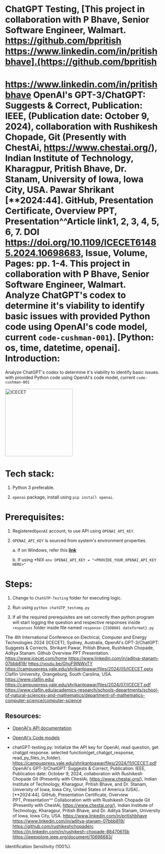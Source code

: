 # ChatGPT Testing, [This project in collaboration with P Bhave, Senior Software Engineer, Walmart. https://github.com/bpritish https://www.linkedin.com/in/pritishbhave].(https://github.com/bpritish
https://www.linkedin.com/in/pritishbhave
OpenAI's GPT-3/ChatGPT: Suggests & Correct, Publication: IEEE, (Publication date: October 9, 2024), collaboration with Rushikesh Chopade, Git (Presently with ChestAi, https://www.chestai.org/), Indian Institute of Technology, Kharagpur, Pritish Bhave, Dr. Stanam, University of Iowa, Iowa City, USA. Pawar Shrikant [**2024:44]. GitHub, Presentation Certificate, Overview PPT, Presentation^^Article link1, 2, 3, 4, 5, 6, 7. DOI https://doi.org/10.1109/ICECET61485.2024.10698683, Issue, Volume, Pages: pp. 1-4.
This project in collaboration with P Bhave, Senior Software Engineer, Walmart. Analyze ChatGPT's codex to determine it's viability to identify basic issues with provided Python code using OpenAI's code model, current `code-cushman-001`).
[Python: os, time, datetime, openai].
Introduction:
===
Analyze ChatGPT's codex to determine it's viability to identify basic issues.
with provided Python code using OpenAI's code model, current `code-cushman-001`

<img width="218" alt="ICECET" src="https://github.com/spawar2/ChatGPT-Testing/assets/25118302/c62bd8c9-3f41-46ed-a417-98916024b4b2">

Tech stack:
===
1. Python 3 preferable.

2. `openai` package, install using `pip install openai`.


Prerequisites:
===
1. Registered`OpenAI` account, to use API using `OPENAI_API_KEY`.

2. `OPENAI_API_KEY` is sourced from system's environment properties.

	a. If on Windows, refer this [__link__](https://docs.oracle.com/en/database/oracle/machine-learning/oml4r/1.5.1/oread/creating-and-modifying-environment-variables-on-windows.html)

	b. If using \*NIX `env OPENAI_API_KEY = "<PROVIDE_YOUR_OPENAI_API_KEY HERE>"`


Steps:
===
1. Change to `ChatGTP-Testing` folder for executing logic.

2. Run using `python chatGTP_testomg.py`

3. If all the required prerequisites are set correctly then python program will start logging the question and respective responses inside `responses` folder inside file named `response-{ISO8601 dateformat}.py`

The 4th International Conference on Electrical, Computer and Energy Technologies 2024 (ICECET), Sydney, Australia, OpenAI's GPT-3/ChatGPT: Suggests & Corrects, Shrikant Pawar, Pritish Bhave, Rushikesh Chopade, Aditya Stanam. Github Overview PPT Presentation.
https://www.icecet.com/home
https://www.linkedin.com/in/aditya-stanam-07bbb819/
https://youtu.be/GhuF9INWxTY
https://campuspress.yale.edu/shrikantpawar/files/2024/05/ICECET.pptx
Claflin University, Orangeburg, South Carolina, USA. 
https://www.claflin.edu/
https://campuspress.yale.edu/shrikantpawar/files/2024/07/ICECET.pdf
https://www.claflin.edu/academics-research/schools-departments/school-of-natural-sciences-and-mathematics/department-of-mathematics-computer-science/computer-science

Resources:
---
- [OpenAI's API documentation](https://platform.openai.com/docs/api-reference/introduction)
- [OpenAI's Code models](https://platform.openai.com/docs/models/codex)

- chatGPT-testing.py: Initialize the API key for OpenAI, read question, get chatgpt response.
selected function(get_chatgpt_response, read_py_files_in_folder).
https://campuspress.yale.edu/shrikantpawar/files/2024/11/ICECET.pdf
OpenAI's GPT-3/ChatGPT: Suggests & Correct, Publication: IEEE, Publication date: October 9, 2024, collaboration with Rushikesh Chopade Git (Presently with ChestAi, https://www.chestai.org/), Indian Institute of Technology, Kharagpur, Pritish Bhave, and Dr. Stanam, University of Iowa, Iowa City, United States of America (USA)..[**2024:44]. GitHub, Presentation Certificate, Overview PPT, Presentation^^
Collaboration with with Rushikesh Chopade Git (Presently with ChestAi, https://www.chestai.org/), Indian Institute of Technology, Kharagpur, Pritish Bhave, and Dr. Aditya Stanam, University of Iowa, Iowa City, USA. https://www.linkedin.com/in/pritishbhave
https://www.linkedin.com/in/aditya-stanam-07bbb819/
https://github.com/rushikeshchopaderc
https://in.linkedin.com/in/rushikesh-chopade-88470615b
https://ieeexplore.ieee.org/document/10698683/

Identification Sensitivity (100%).


